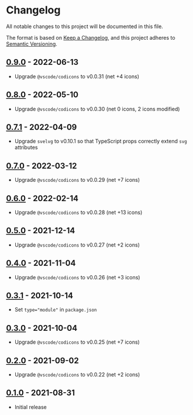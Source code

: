 # Changelog

All notable changes to this project will be documented in this file.

The format is based on [Keep a Changelog](https://keepachangelog.com/en/1.0.0/),
and this project adheres to [Semantic Versioning](https://semver.org/spec/v2.0.0.html).

## [0.9.0](https://github.com/metonym/svelte-codicons/releases/tag/v0.9.0) - 2022-06-13

- Upgrade `@vscode/codicons` to v0.0.31 (net +4 icons)

## [0.8.0](https://github.com/metonym/svelte-codicons/releases/tag/v0.8.0) - 2022-05-10

- Upgrade `@vscode/codicons` to v0.0.30 (net 0 icons, 2 icons modified)

## [0.7.1](https://github.com/metonym/svelte-codicons/releases/tag/v0.7.1) - 2022-04-09

- Upgrade `svelvg` to v0.10.1 so that TypeScript props correctly extend `svg` attributes

## [0.7.0](https://github.com/metonym/svelte-codicons/releases/tag/v0.7.0) - 2022-03-12

- Upgrade `@vscode/codicons` to v0.0.29 (net +7 icons)

## [0.6.0](https://github.com/metonym/svelte-codicons/releases/tag/v0.6.0) - 2022-02-14

- Upgrade `@vscode/codicons` to v0.0.28 (net +13 icons)

## [0.5.0](https://github.com/metonym/svelte-codicons/releases/tag/v0.5.0) - 2021-12-14

- Upgrade `@vscode/codicons` to v0.0.27 (net +2 icons)

## [0.4.0](https://github.com/metonym/svelte-codicons/releases/tag/v0.4.0) - 2021-11-04

- Upgrade `@vscode/codicons` to v0.0.26 (net +3 icons)

## [0.3.1](https://github.com/metonym/svelte-codicons/releases/tag/v0.3.1) - 2021-10-14

- Set `type="module"` in `package.json`

## [0.3.0](https://github.com/metonym/svelte-codicons/releases/tag/v0.3.0) - 2021-10-04

- Upgrade `@vscode/codicons` to v0.0.25 (net +7 icons)

## [0.2.0](https://github.com/metonym/svelte-codicons/releases/tag/v0.2.0) - 2021-09-02

- Upgrade `@vscode/codicons` to v0.0.22 (net +2 icons)

## [0.1.0](https://github.com/metonym/svelte-codicons/releases/tag/v0.1.0) - 2021-08-31

- Initial release
